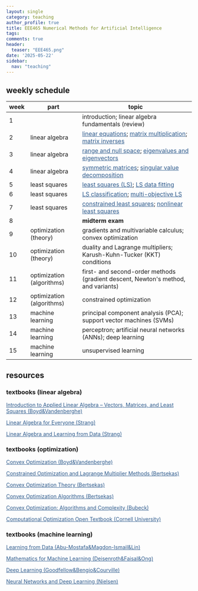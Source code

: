```yaml
---
layout: single
category: teaching
author_profile: true
title: EEE465 Numerical Methods for Artificial Intelligence
tags:
comments: true
header:
  teaser: "EEE465.png"
date: '2025-05-22'
sidebar:
  nav: "teaching"
---
```


## weekly schedule

| week | part | topic |
| ------------- | ------------- | ------------- |
| 1 |  | introduction; linear algebra fundamentals (review) |
| 2 | linear algebra | <a href="https://sirmatel.github.io/teaching/linear_algebra/linear-equations" style="color: #2d5a8c">linear equations</a>; <a href="https://sirmatel.github.io/teaching/linear_algebra/matrix-multiplication" style="color: #2d5a8c">matrix multiplication</a>; <a href="https://sirmatel.github.io/teaching/linear_algebra/matrix-inverses" style="color: #2d5a8c">matrix inverses</a> |
| 3 | linear algebra | <a href="https://sirmatel.github.io/teaching/linear_algebra/range-and-null-space" style="color: #2d5a8c">range and null space</a>; <a href="https://sirmatel.github.io/teaching/linear_algebra/eigenvalues-and-eigenvectors" style="color: #2d5a8c">eigenvalues and eigenvectors</a> |
| 4 | linear algebra | <a href="https://sirmatel.github.io/teaching/linear_algebra/symmetric-matrices" style="color: #2d5a8c">symmetric matrices</a>; <a href="https://sirmatel.github.io/teaching/linear_algebra/singular-value-decomposition" style="color: #2d5a8c">singular value decomposition</a> |
| 5 | least squares | <a href="https://sirmatel.github.io/teaching/linear_algebra/least-squares" style="color: #2d5a8c">least squares (LS)</a>; <a href="https://sirmatel.github.io/teaching/linear_algebra/LS-data-fitting" style="color: #2d5a8c">LS data fitting</a> |
| 6 | least squares | <a href="https://sirmatel.github.io/teaching/linear_algebra/LS-classification" style="color: #2d5a8c">LS classification</a>; <a href="https://sirmatel.github.io/teaching/linear_algebra/multi-objective-LS" style="color: #2d5a8c">multi-objective LS</a> |
| 7 | least squares | <a href="https://sirmatel.github.io/teaching/linear_algebra/constrained-least-squares" style="color: #2d5a8c">constrained least squares</a>; <a href="https://sirmatel.github.io/teaching/linear_algebra/nonlinear-least-squares" style="color: #2d5a8c">nonlinear least squares</a> |
| 8 |  | **midterm exam** |
| 9 | optimization (theory) | gradients and multivariable calculus; convex optimization |
| 10 | optimization (theory) | duality and Lagrange multipliers; Karush-Kuhn-Tucker (KKT) conditions |
| 11 | optimization (algorithms) | first- and second-order methods (gradient descent, Newton's method, and variants) |
| 12 | optimization (algorithms) | constrained optimization |
| 13 | machine learning | principal component analysis (PCA);  support vector machines (SVMs) |
| 14 | machine learning | perceptron; artificial neural networks (ANNs); deep learning |
| 15 | machine learning | unsupervised learning |

## resources

### textbooks (linear algebra)

<a href="https://web.stanford.edu/~boyd/vmls/vmls.pdf" style="color: #2d5a8c">Introduction to Applied Linear Algebra – Vectors, Matrices, and Least Squares (Boyd&Vandenberghe)</a>

<a href="https://math.mit.edu/~gs/everyone/" style="color: #2d5a8c">Linear Algebra for Everyone (Strang)</a>

<a href="https://math.mit.edu/~gs/learningfromdata/" style="color: #2d5a8c">Linear Algebra and Learning from Data (Strang)</a>

### textbooks (optimization)

<a href="https://web.stanford.edu/~boyd/cvxbook/bv_cvxbook.pdf" style="color: #2d5a8c">Convex Optimization (Boyd&Vandenberghe)</a>

<a href="https://web.mit.edu/dimitrib/www/Constrained-Opt.pdf" style="color: #2d5a8c">Constrained Optimization and Lagrange Multiplier Methods (Bertsekas)</a>

<a href="https://web.mit.edu/dimitrib/www/Convex_Theory_Entire_Book.pdf" style="color: #2d5a8c">Convex Optimization Theory (Bertsekas)</a>

<a href="http://www.athenasc.com/convexalg.html" style="color: #2d5a8c">Convex Optimization Algorithms (Bertsekas)</a>

<a href="https://arxiv.org/pdf/1405.4980" style="color: #2d5a8c">Convex Optimization: Algorithms and Complexity (Bubeck)</a>

<a href="https://optimization.cbe.cornell.edu/index.php" style="color: #2d5a8c">Computational Optimization Open Textbook (Cornell University)</a>

### textbooks (machine learning)

<a href="https://amlbook.com/" style="color: #2d5a8c">Learning from Data (Abu-Mostafa&Magdon-Ismail&Lin)</a>

<a href="https://mml-book.github.io/book/mml-book.pdf" style="color: #2d5a8c">Mathematics for Machine Learning (Deisenroth&Faisal&Ong)</a>

<a href="https://www.deeplearningbook.org/" style="color: #2d5a8c">Deep Learning (Goodfellow&Bengio&Courville)</a>

<a href="http://neuralnetworksanddeeplearning.com/" style="color: #2d5a8c">Neural Networks and Deep Learning (Nielsen)</a>
